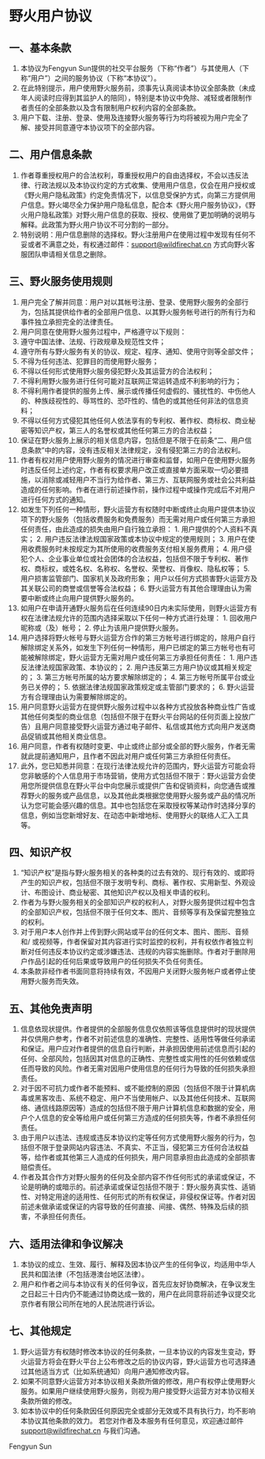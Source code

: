 # 野火用户协议

## 一、基本条款
1. 本协议为Fengyun Sun提供的社交平台服务（下称“作者”）与其使用人（下称“用户”）之间的服务协议（下称“本协议”）。
2. 在此特别提示，用户使用野火服务前，须事先认真阅读本协议全部条款（未成年人阅读时应得到其监护人的陪同），特别是本协议中免除、减轻或者限制作者责任的全部条款以及含有限制用户权利内容的全部条款。
3. 用户下载、注册、登录、使用及连接野火服务等行为均将被视为用户完全了解、接受并同意遵守本协议项下的全部内容。

## 二、用户信息条款
1. 作者尊重授权用户的合法权利，尊重授权用户的自由选择权，不会以违反法律、行政法规以及本协议约定的方式收集、使用用户信息，仅会在用户授权或《野火用户隐私政策》约定免责情况下，以信息受保护方式，向第三方提供用户信息。野火竭尽全力保护用户隐私信息，配合本《野火用户服务协议》，《野火用户隐私政策》对野火用户信息的获取、授权、使用做了更加明确的说明与解释。此政策为野火用户协议不可分割的一部分。
2. 特别说明：用户信息删除的选择权。野火注册用户在使用过程中发现有任何不妥或者不满意之处，有权通过邮件：support@wildfirechat.cn 方式向野火客服团队申请相关信息之删除。

## 三、野火服务使用规则
1. 用户完全了解并同意：用户对以其帐号注册、登录、使用野火服务的全部行为，包括其提供给作者的全部用户信息、以其野火服务帐号进行的所有行为和事件独立承担完全的法律责任。
2. 用户同意在使用野火服务过程中，严格遵守以下规则：
  1. 遵守中国法律、法规、行政规章及规范性文件；
  2. 遵守所有与野火服务有关的协议、规定、程序、通知、使用守则等全部文件；
  3. 不得为任何违法、犯罪目的而使用野火服务；
  4. 不得以任何形式使用野火服务侵犯野火及其运营方的合法权利；
  5. 不得利用野火服务进行任何可能对互联网正常运转造成不利影响的行为；
  6. 不得利用作者提供的服务上传、展示或传播任何虚假的、骚扰性的、中伤他人的、种族歧视性的、辱骂性的、恐吓性的、情色的或其他任何非法的信息资料；
  7. 不得以任何方式侵犯其他任何人依法享有的专利权、著作权、商标权、商业秘密等知识产权，第三人的名誉权或其他任何第三方的合法权益；
  8. 保证在野火服务上展示的相关信息内容，包括但是不限于在前条“二、用户信息条款”中的内容，没有违反相关法律规定，没有侵犯第三方的合法权利。
3. 作者有权对用户使用野火服务的情况进行审查和监督，如用户在使用野火服务时违反任何上述约定，作者有权要求用户改正或直接单方面采取一切必要措施，以消除或减轻用户不当行为给作者、第三方、互联网服务或社会公共利益造成的任何影响。作者在进行前述操作前，操作过程中或操作完成后不对用户进行任何方式的通知。
  1. 如发生下列任何一种情形，野火运营方有权随时中断或终止向用户提供本协议项下的野火服务（包括收费服务和免费服务）而无需对用户或任何第三方承担任何责任，由此造成的损失由用户自行独立承担：
    1. 用户提供的个人资料不真实；
    2. 用户违反法律法规国家政策或本协议中规定的使用规则；
    3. 用户在使用收费服务时未按规定为其所使用的收费服务支付相关服务费用；
    4. 用户侵犯个人、企业事业单位或社会团体的合法权益，包括但不限于专利权、著作权、商标权，或姓名权、名称权、名誉权、荣誉权、肖像权、隐私权等；
    5. 用户损害监管部门、国家机关及政府形象；
用户以任何方式损害野火运营方及其关联公司的商誉或信誉等合法权益；
    6. 野火运营方有其他合理理由认为需要中断或终止向用户提供野火服务的。
  2. 如用户在申请开通野火服务后在任何连续90日内未实际使用，则野火运营方有权在法律法规允许的范围内选择采取以下任何一种方式进行处理：
    1. 回收用户昵称或（及）帐号；
    2. 停止为该用户提供野火服务。
  3. 用户选择将野火帐号与野火运营方合作的第三方帐号进行绑定的，除用户自行解除绑定关系外，如发生下列任何一种情形，用户已绑定的第三方帐号也有可能被解除绑定，野火运营方无需对用户或任何第三方承担任何责任：
    1. 用户违反法律法规国家政策、本协议的；
    2. 用户违反第三方用户协议或其相关规定的；
    3. 第三方帐号所属的站方要求解除绑定的；
    4. 第三方帐号所属平台或业务已关停的；
    5. 依据法律法规国家政策规定或主管部门要求的；
    6. 野火运营方有合理理由认为需要解除绑定的。
  4. 用户同意野火运营方在提供野火服务过程中以各种方式投放各种商业性广告或其他任何类型的商业信息（包括但不限于在野火平台网站的任何页面上投放广告）且用户同意接受野火运营方通过电子邮件、私信或其他方式向用户发送商品促销或其他相关商业信息。
  5. 用户同意，作者有权随时变更、中止或终止部分或全部的野火服务，作者无需就此提前通知用户，且作者不因此对用户或任何第三方承担任何责任。
  6. 此外，您已知悉并同意：在现行法律法规允许的范围内，野火运营方可能会将您非敏感的个人信息用于市场营销，使用方式包括但不限于：野火运营方会使用您所提供信息在野火平台中向您展示或提供广告和促销资料，向您通告或推荐野火的服务或产品信息，以及其他此类根据您使用野火服务或产品的情况所认为您可能会感兴趣的信息。其中也包括您在采取授权等某动作时选择分享的信息，例如当您新增好友、在动态中新增地标、使用野火的联络人汇入工具等。

## 四、知识产权
1. “知识产权”是指与野火服务相关的各种类的过去有效的、现行有效的、或即将产生的知识产权，包括但不限于发明专利、商标、著作权、实用新型、外观设计、布图设计、商业秘密、其他知识产权以及相关申请的权利。
2. 作者为与野火服务相关的全部知识产权的权利人，对野火服务提供过程中包含的全部知识产权，包括但不限于任何文本、图片、音频等享有及保留完整独立的权利。
3. 对于用户本人创作并上传到野火网站或平台的任何文本、图片、图形、音频和/ 或视频等，作者保留对其内容进行实时监控的权利，并有权依作者独立判断对任何违反本协议约定或涉嫌违法、违规的内容实施删除。作者对于删除用户作品引起的任何后果或导致用户的任何损失不负任何责任。
4. 本条款非经作者书面同意将持续有效，不因用户关闭野火服务帐户或者停止使用野火服务而失效。

## 五、其他免责声明
1. 信息依现状提供。作者提供的全部服务信息仅依照该等信息提供时的现状提供并仅供用户参考，作者不对前述信息的准确性、完整性、适用性等做任何承诺和保证。用户应对作者提供的信息自行判断，并承担因使用前述信息而引起的任何、全部风险，包括因其对信息的正确性、完整性或实用性的任何依赖或信任而导致的风险。作者无需对因用户使用信息的任何行为导致的任何损失承担责任。
2. 对于因不可抗力或作者不能预料、或不能控制的原因（包括但不限于计算机病毒或黑客攻击、系统不稳定、用户不当使用帐户、以及其他任何技术、互联网络、通信线路原因等）造成的包括但不限于用户计算机信息和数据的安全，用户个人信息的安全等给用户或任何第三方造成的任何损失等，作者不承担任何责任。
3. 由于用户以违法、违规或违反本协议约定等任何方式使用野火服务的行为，包括但不限于登录网站内容违法、不真实、不正当，侵犯第三方任何合法权益等，给作者或其他第三人造成的任何损失，用户同意承担由此造成的全部损害赔偿责任。
4. 作者及其合作方对野火服务的任何及全部内容不作任何形式的承诺或保证，不论是明确的或暗示的。前述承诺或保证包括但不限于：野火服务真实性、适销性、对特定用途的适用性、任何形式的所有权保证，非侵权保证等。作者对因前述未做承诺或保证的内容导致的任何直接、间接、偶然、特殊及后续的损害，不承担任何责任。

## 六、适用法律和争议解决
1. 本协议的成立、生效、履行、解释及因本协议产生的任何争议，均适用中华人民共和国法律（不包括港澳台地区法律）。
2. 用户和作者之间与本协议有关的任何争议，首先应友好协商解决，在争议发生之日起三十日内仍不能通过协商达成一致的，用户在此同意将前述争议提交北京作者有限公司所在地的人民法院进行诉讼。

## 七、其他规定
1. 野火运营方有权随时修改本协议的任何条款，一旦本协议的内容发生变动，野火运营方将会在野火平台上公布修改之后的协议内容，野火运营方也可选择通过其他适当方式（比如系统通知）向用户通知修改内容。
2. 如果不同意野火运营方对本协议相关条款所做的修改，用户有权停止使用野火服务。如果用户继续使用野火服务，则视为用户接受野火运营方对本协议相关条款所做的修改。
3. 如本协议中的任何条款因任何原因完全或部分无效或不具有执行力，均不影响本协议其他条款的效力。
若您对作者及本服务有任何意见，欢迎通过邮件 support@wildfirechat.cn 与我们沟通。


Fengyun Sun
